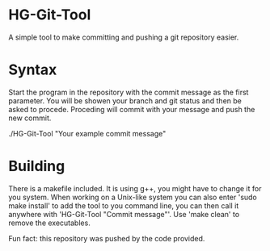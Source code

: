 # HG-Git-Tool
A simple tool to make committing and pushing a git repository easier.

# Syntax

Start the program in the repository with the commit message as the first parameter. You will be showen your branch and git status and then be asked to procede. Proceding will commit with your message and push the new commit.

./HG-Git-Tool "Your example commit message"

# Building

There is a makefile included. It is using g++, you might have to change it for you system. 
When working on a Unix-like system you can also enter 'sudo make install' to add the tool to you command line, you can then call it anywhere with 'HG-Git-Tool "Commit message"'.
Use 'make clean' to remove the executables. 

Fun fact: this repository was pushed by the code provided.
